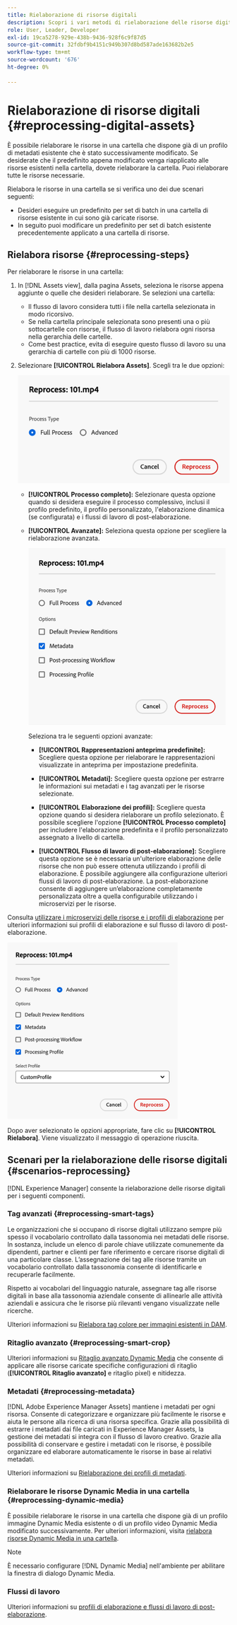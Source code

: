 ```yaml
---
title: Rielaborazione di risorse digitali
description: Scopri i vari metodi di rielaborazione delle risorse digitali
role: User, Leader, Developer
exl-id: 19ca5278-929e-438b-9436-928f6c9f87d5
source-git-commit: 32fdbf9b4151c949b307d8bd587ade163682b2e5
workflow-type: tm+mt
source-wordcount: '676'
ht-degree: 0%

---
```


# Rielaborazione di risorse digitali {#reprocessing-digital-assets}

È possibile rielaborare le risorse in una cartella che dispone già di un profilo di metadati esistente che è stato successivamente modificato. Se desiderate che il predefinito appena modificato venga riapplicato alle risorse esistenti nella cartella, dovete rielaborare la cartella. Puoi rielaborare tutte le risorse necessarie.

Rielabora le risorse in una cartella se si verifica uno dei due scenari seguenti:

* Desideri eseguire un predefinito per set di batch in una cartella di risorse esistente in cui sono già caricate risorse.
* In seguito puoi modificare un predefinito per set di batch esistente precedentemente applicato a una cartella di risorse.

## Rielabora risorse {#reprocessing-steps}

Per rielaborare le risorse in una cartella:

1. In [!DNL Assets view], dalla pagina Assets, seleziona le risorse appena aggiunte o quelle che desideri rielaborare.
Se selezioni una cartella:

   * Il flusso di lavoro considera tutti i file nella cartella selezionata in modo ricorsivo.
   * Se nella cartella principale selezionata sono presenti una o più sottocartelle con risorse, il flusso di lavoro rielabora ogni risorsa nella gerarchia delle cartelle.
   * Come best practice, evita di eseguire questo flusso di lavoro su una gerarchia di cartelle con più di 1000 risorse.

1. Selezionare **[!UICONTROL Rielabora Assets]**. Scegli tra le due opzioni:

   ![Rielaborazione delle opzioni di Assets](assets/reprocessing-options.png)

   * **[!UICONTROL Processo completo]:** Selezionare questa opzione quando si desidera eseguire il processo complessivo, inclusi il profilo predefinito, il profilo personalizzato, l&#39;elaborazione dinamica (se configurata) e i flussi di lavoro di post-elaborazione.
   * **[!UICONTROL Avanzate]:** Seleziona questa opzione per scegliere la rielaborazione avanzata.

     ![Opzioni avanzate di rielaborazione di Assets](assets/reprocessing-options-advanced.png)

     Seleziona tra le seguenti opzioni avanzate:

      * **[!UICONTROL Rappresentazioni anteprima predefinite]:** Scegliere questa opzione per rielaborare le rappresentazioni visualizzate in anteprima per impostazione predefinita.

      * **[!UICONTROL Metadati]:** Scegliere questa opzione per estrarre le informazioni sui metadati e i tag avanzati per le risorse selezionate.

      * **[!UICONTROL Elaborazione dei profili]:** Scegliere questa opzione quando si desidera rielaborare un profilo selezionato. È possibile scegliere l&#39;opzione **[!UICONTROL Processo completo]** per includere l&#39;elaborazione predefinita e il profilo personalizzato assegnato a livello di cartella.
        <!--When assets are uploaded to a folder, [!DNL Assets ~~view~~] checks the containing folder's properties for a processing profile. If none is applied, a parent folder in the hierarchy is checked for a processing profile to apply.-->

      * **[!UICONTROL Flusso di lavoro di post-elaborazione]:** Scegliere questa opzione se è necessaria un&#39;ulteriore elaborazione delle risorse che non può essere ottenuta utilizzando i profili di elaborazione. È possibile aggiungere alla configurazione ulteriori flussi di lavoro di post-elaborazione. La post-elaborazione consente di aggiungere un’elaborazione completamente personalizzata oltre a quella configurabile utilizzando i microservizi per le risorse.

Consulta [utilizzare i microservizi delle risorse e i profili di elaborazione](https://experienceleague.adobe.com/docs/experience-manager-cloud-service/content/assets/manage/asset-microservices-configure-and-use.html?lang=en) per ulteriori informazioni sui profili di elaborazione e sul flusso di lavoro di post-elaborazione.

![Opzioni avanzate di rielaborazione Assets2](assets/reprocessing-options-advanced-2.png)

Dopo aver selezionato le opzioni appropriate, fare clic su **[!UICONTROL Rielabora]**. Viene visualizzato il messaggio di operazione riuscita.

## Scenari per la rielaborazione delle risorse digitali {#scenarios-reprocessing}

[!DNL Experience Manager] consente la rielaborazione delle risorse digitali per i seguenti componenti.

### Tag avanzati {#reprocessing-smart-tags}

Le organizzazioni che si occupano di risorse digitali utilizzano sempre più spesso il vocabolario controllato dalla tassonomia nei metadati delle risorse. In sostanza, include un elenco di parole chiave utilizzate comunemente da dipendenti, partner e clienti per fare riferimento e cercare risorse digitali di una particolare classe. L’assegnazione dei tag alle risorse tramite un vocabolario controllato dalla tassonomia consente di identificarle e recuperarle facilmente.

Rispetto ai vocabolari del linguaggio naturale, assegnare tag alle risorse digitali in base alla tassonomia aziendale consente di allinearle alle attività aziendali e assicura che le risorse più rilevanti vengano visualizzate nelle ricerche.

Ulteriori informazioni su [Rielabora tag colore per immagini esistenti in DAM](https://experienceleague.adobe.com/docs/experience-manager-cloud-service/content/assets/manage/color-tag-images.html?lang=en#color-tags-existing-images).

### Ritaglio avanzato {#reprocessing-smart-crop}

Ulteriori informazioni su [Ritaglio avanzato Dynamic Media](https://experienceleague.adobe.com/docs/experience-manager-cloud-service/content/assets/dynamicmedia/image-profiles.html?lang=en) che consente di applicare alle risorse caricate specifiche configurazioni di ritaglio (**[!UICONTROL Ritaglio avanzato]** e ritaglio pixel) e nitidezza.

### Metadati {#reprocessing-metadata}

[!DNL Adobe Experience Manager Assets] mantiene i metadati per ogni risorsa. Consente di categorizzare e organizzare più facilmente le risorse e aiuta le persone alla ricerca di una risorsa specifica. Grazie alla possibilità di estrarre i metadati dai file caricati in Experience Manager Assets, la gestione dei metadati si integra con il flusso di lavoro creativo. Grazie alla possibilità di conservare e gestire i metadati con le risorse, è possibile organizzare ed elaborare automaticamente le risorse in base ai relativi metadati.

Ulteriori informazioni su [Rielaborazione dei profili di metadati](https://experienceleague.adobe.com/docs/experience-manager-cloud-service/content/assets/manage/metadata-profiles.html?lang=en).

### Rielaborare le risorse Dynamic Media in una cartella {#reprocessing-dynamic-media}

È possibile rielaborare le risorse in una cartella che dispone già di un profilo immagine Dynamic Media esistente o di un profilo video Dynamic Media modificato successivamente. Per ulteriori informazioni, visita [rielabora risorse Dynamic Media in una cartella](https://experienceleague.adobe.com/docs/experience-manager-cloud-service/content/assets/admin/about-image-video-profiles.html?lang=en).

>[!NOTE]
>
>È necessario configurare [!DNL Dynamic Media] nell&#39;ambiente per abilitare la finestra di dialogo Dynamic Media.
>

### Flussi di lavoro

Ulteriori informazioni su [profili di elaborazione e flussi di lavoro di post-elaborazione](https://experienceleague.adobe.com/docs/experience-manager-cloud-service/content/assets/manage/asset-microservices-configure-and-use.html?lang=en).

